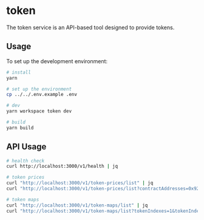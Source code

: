 # token

The token service is an API-based tool designed to provide tokens.

## Usage

To set up the development environment:

```bash
# install
yarn

# set up the environment
cp ../../.env.example .env

# dev
yarn workspace token dev

# build
yarn build
```

## API Usage

```sh
# health check
curl http://localhost:3000/v1/health | jq

# token prices
curl "http://localhost:3000/v1/token-prices/list" | jq
curl "http://localhost:3000/v1/token-prices/list?contractAddresses=0x92d6c1e31e14520e676a687f0a93788b716beff5&contractAddresses=0x6e2a43be0b1d33b726f0ca3b8de60b3482b8b050&perPage=2" | jq

# token maps
curl "http://localhost:3000/v1/token-maps/list" | jq
curl "http://localhost:3000/v1/token-maps/list?tokenIndexes=1&tokenIndexes=2&perPage=2" | jq
```
